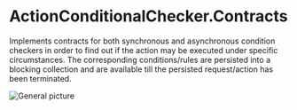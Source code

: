 # ActionConditionalChecker.Contracts

Implements contracts for both synchronous and asynchronous condition checkers in order to find out if the action may be executed under specific circumstances.
The corresponding conditions/rules are persisted into a blocking collection and are available till the persisted request/action has been terminated.

![General picture](https://raw.githubusercontent.com/VladGanuscheak/ActionConditionalChecker.Contracts/main/ActionConditionalCheckerInMemory.svg)
